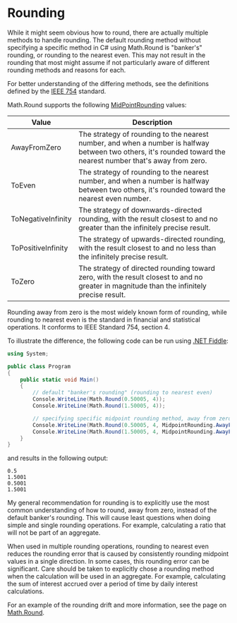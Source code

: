 # Rounding

While it might seem obvious how to round, there are actually multiple methods to handle rounding.  The default rounding method without specifying a specific method in C# using Math.Round is "banker's" rounding, or rounding to the nearest even.  This may not result in the rounding that most might assume if not particularly aware of different rounding methods and reasons for each.

For better understanding of the differing methods, see the definitions defined by the [IEEE 754](https://en.wikipedia.org/wiki/IEEE_754#Roundings_to_nearest) standard.

Math.Round supports the following [MidPointRounding](https://docs.microsoft.com/en-us/dotnet/api/system.midpointrounding?view=net-6.0) values:

| Value | Description |
|-----|------|
| AwayFromZero | The strategy of rounding to the nearest number, and when a number is halfway between two others, it's rounded toward the nearest number that's away from zero. |
| ToEven | The strategy of rounding to the nearest number, and when a number is halfway between two others, it's rounded toward the nearest even number. |
| ToNegativeInfinity | The strategy of downwards-directed rounding, with the result closest to and no greater than the infinitely precise result. |
| ToPositiveInfinity | The strategy of upwards-directed rounding, with the result closest to and no less than the infinitely precise result. |
| ToZero | The strategy of directed rounding toward zero, with the result closest to and no greater in magnitude than the infinitely precise result. |

Rounding away from zero is the most widely known form of rounding, while rounding to nearest even is the standard in financial and statistical operations. It conforms to IEEE Standard 754, section 4.

To illustrate the difference, the following code can be run using [.NET Fiddle](https://dotnetfiddle.net/):

```csharp
using System;

public class Program
{
    public static void Main()
    {
        // default "banker's rounding" (rounding to nearest even)
        Console.WriteLine(Math.Round(0.50005, 4));
        Console.WriteLine(Math.Round(1.50005, 4));

        // specifying specific midpoint rounding method, away from zero
        Console.WriteLine(Math.Round(0.50005, 4, MidpointRounding.AwayFromZero));
        Console.WriteLine(Math.Round(1.50005, 4, MidpointRounding.AwayFromZero));
    }
}
```

and results in the following output:

```
0.5
1.5001
0.5001
1.5001
```

My general recommendation for rounding is to explicitly use the most common understanding of how to round, away from zero, instead of the default banker's rounding.  This will cause least questions when doing simple and single rounding operations.  For example, calculating a ratio that will not be part of an aggregate.

When used in multiple rounding operations, rounding to nearest even reduces the rounding error that is caused by consistently rounding midpoint values in a single direction. In some cases, this rounding error can be significant.  Care should be taken to explicitly chose a rounding method when the calculation will be used in an aggregate.  For example, calculating the sum of interest accrued over a period of time by daily interest calculations.

For an example of the rounding drift and more information, see the page on [Math.Round](https://docs.microsoft.com/en-us/dotnet/api/system.math.round?redirectedfrom=MSDN&view=net-6.0#midpoint-values-and-rounding-conventions).
